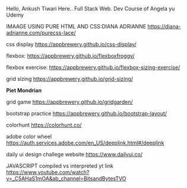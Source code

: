 Hello, Ankush Tiwari Here..
Full Stack Web. Dev Course of Angela yu Udemy

IMAAGE USING PURE HTML AND CSS:DIANA ADRIANNE
https://diana-adrianne.com/purecss-lace/

css display
https://appbrewery.github.io/css-display/

flexbox:
https://appbrewery.github.io/flexboxfroggy/

flexbox exercise:
https://appbrewery.github.io/flexbox-sizing-exercise/


grid sizing 
https://appbrewery.github.io/grid-sizing/


**Piet Mondrian**

grid game 
https://appbrewery.github.io/gridgarden/


bootstrap practice
https://appbrewery.github.io/bootstrap-layout/


colorhunt
https://colorhunt.co/

adobe color wheel
https://auth.services.adobe.com/en_US/deeplink.html#/deeplink

daily ui design challege website
https://www.dailyui.co/


JAVASCRIPT
compiled vs interpreted yt link
https://www.youtube.com/watch?v=_C5AHaS1mOA&ab_channel=BitsandBytesTVO
